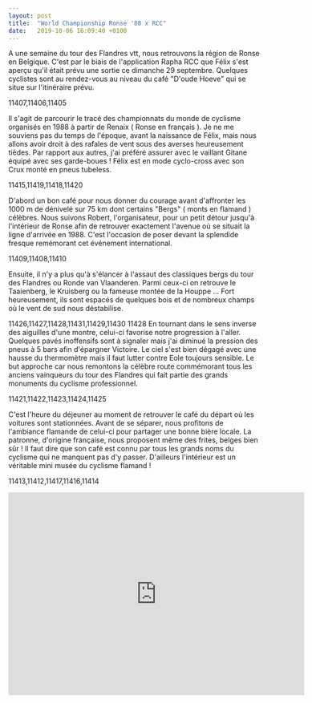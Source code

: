 ```yaml
---
layout: post
title:  "World Championship Ronse '88 x RCC"
date:   2019-10-06 16:09:40 +0100
---
```

A une semaine du tour des Flandres vtt, nous retrouvons la région de Ronse en Belgique.
C'est par le biais de l'application Rapha RCC que Félix s'est aperçu qu'il était prévu une sortie ce dimanche 29 septembre.
Quelques cyclistes sont au rendez-vous au niveau du café "D'oude Hoeve" qui se situe sur l'itinéraire prévu.

11407,11406,11405

Il s'agit de parcourir le tracé des championnats du monde de cyclisme organisés en 1988 à partir de Renaix ( Ronse en français ).
Je ne me souviens pas du temps de l'époque, avant la naissance de Félix, mais nous allons avoir droit à des rafales de vent sous des averses heureusement tièdes.
Par rapport aux autres, j'ai préféré assurer avec le vaillant Gitane équipé avec ses garde-boues !
Félix est en mode cyclo-cross avec son Crux monté en pneus tubeless.

11415,11419,11418,11420

D'abord un bon café pour nous donner du courage avant d'affronter les 1000 m de dénivelé sur 75 km dont certains "Bergs" ( monts en flamand ) célèbres.
Nous suivons Robert, l'organisateur, pour un petit détour jusqu'à l'intérieur de Ronse afin de retrouver exactement l'avenue où se situait la ligne d'arrivée en 1988.
C'est l'occasion de poser devant la splendide fresque remémorant cet événement international.

11409,11408,11410

Ensuite, il n'y a plus qu'à s'élancer à l'assaut des classiques bergs du tour des Flandres ou Ronde van Vlaanderen.
Parmi ceux-ci on retrouve le Taaienberg, le Kruisberg ou la fameuse montée de la Houppe ...
Fort heureusement, ils sont espacés de quelques bois et de nombreux champs où le vent de sud nous déstabilise.

11426,11427,11428,11431,11429,11430
11428
En tournant dans le sens inverse des aiguilles d'une montre, celui-ci favorise notre progression à l'aller.
Quelques pavés inoffensifs sont à signaler mais j'ai diminué la pression des pneus à 5 bars afin d'épargner Victoire.
Le ciel s'est bien dégagé avec une hausse du thermomètre mais il faut lutter contre Eole toujours sensible.
Le but approche car nous remontons la célèbre route commémorant tous les anciens vainqueurs du tour des Flandres qui fait partie des grands monuments du cyclisme professionnel.

11421,11422,11423,11424,11425

C'est l'heure du déjeuner au moment de retrouver le café du départ où les voitures sont stationnées.
Avant de se séparer, nous profitons de l'ambiance flamande de celui-ci pour partager une bonne bière locale.
La patronne, d'origine française, nous proposent même des frites, belges bien sûr !
Il faut dire que son café est connu par tous les grands noms du cyclisme qui ne manquent pas d'y passer.
D'ailleurs l'intérieur est un véritable mini musée du cyclisme flamand !

11413,11412,11417,11416,11414

<center><iframe src="https://www.strava.com/activities/2750431168/embed/ced0c1875166ad89b7bbc7bf81c8a03acfadd8f3" width="590" height="405" frameborder="0" scrolling="no"></iframe></center>